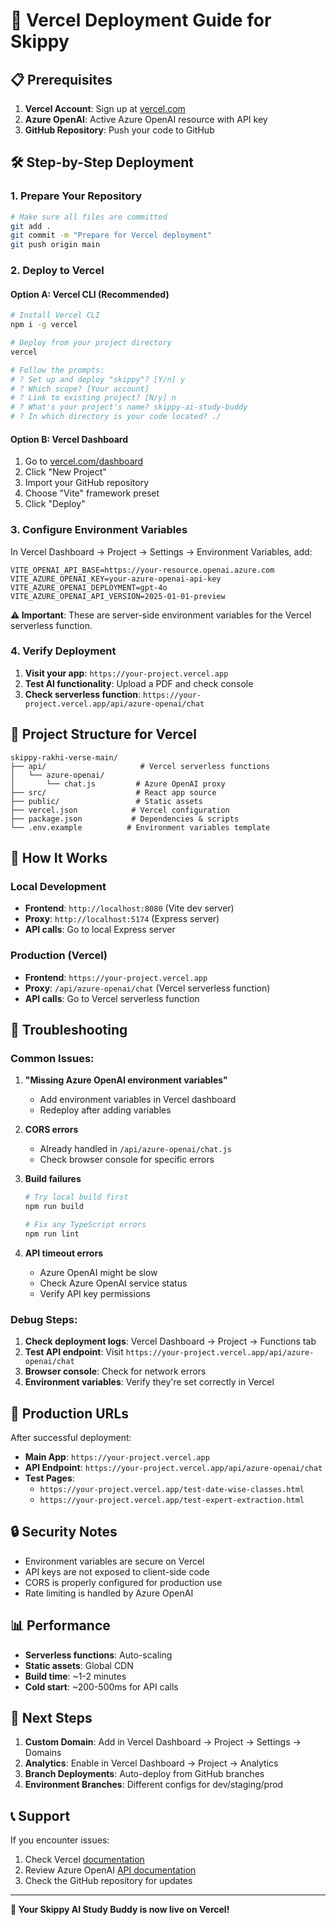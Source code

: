 # 🚀 Vercel Deployment Guide for Skippy

## 📋 Prerequisites

1. **Vercel Account**: Sign up at [vercel.com](https://vercel.com)
2. **Azure OpenAI**: Active Azure OpenAI resource with API key
3. **GitHub Repository**: Push your code to GitHub

## 🛠️ Step-by-Step Deployment

### 1. **Prepare Your Repository**

```bash
# Make sure all files are committed
git add .
git commit -m "Prepare for Vercel deployment"
git push origin main
```

### 2. **Deploy to Vercel**

#### Option A: Vercel CLI (Recommended)
```bash
# Install Vercel CLI
npm i -g vercel

# Deploy from your project directory
vercel

# Follow the prompts:
# ? Set up and deploy "skippy"? [Y/n] y
# ? Which scope? [Your account]
# ? Link to existing project? [N/y] n
# ? What's your project's name? skippy-ai-study-buddy
# ? In which directory is your code located? ./
```

#### Option B: Vercel Dashboard
1. Go to [vercel.com/dashboard](https://vercel.com/dashboard)
2. Click "New Project"
3. Import your GitHub repository
4. Choose "Vite" framework preset
5. Click "Deploy"

### 3. **Configure Environment Variables**

In Vercel Dashboard → Project → Settings → Environment Variables, add:

```
VITE_OPENAI_API_BASE=https://your-resource.openai.azure.com
VITE_AZURE_OPENAI_KEY=your-azure-openai-api-key
VITE_AZURE_OPENAI_DEPLOYMENT=gpt-4o
VITE_AZURE_OPENAI_API_VERSION=2025-01-01-preview
```

**⚠️ Important**: These are server-side environment variables for the Vercel serverless function.

### 4. **Verify Deployment**

1. **Visit your app**: `https://your-project.vercel.app`
2. **Test AI functionality**: Upload a PDF and check console
3. **Check serverless function**: `https://your-project.vercel.app/api/azure-openai/chat`

## 📁 Project Structure for Vercel

```
skippy-rakhi-verse-main/
├── api/                     # Vercel serverless functions
│   └── azure-openai/
│       └── chat.js         # Azure OpenAI proxy
├── src/                    # React app source
├── public/                 # Static assets
├── vercel.json            # Vercel configuration
├── package.json           # Dependencies & scripts
└── .env.example          # Environment variables template
```

## 🔧 How It Works

### Local Development
- **Frontend**: `http://localhost:8080` (Vite dev server)
- **Proxy**: `http://localhost:5174` (Express server)
- **API calls**: Go to local Express server

### Production (Vercel)
- **Frontend**: `https://your-project.vercel.app`
- **Proxy**: `/api/azure-openai/chat` (Vercel serverless function)
- **API calls**: Go to Vercel serverless function

## 🚨 Troubleshooting

### Common Issues:

1. **"Missing Azure OpenAI environment variables"**
   - Add environment variables in Vercel dashboard
   - Redeploy after adding variables

2. **CORS errors**
   - Already handled in `/api/azure-openai/chat.js`
   - Check browser console for specific errors

3. **Build failures**
   ```bash
   # Try local build first
   npm run build
   
   # Fix any TypeScript errors
   npm run lint
   ```

4. **API timeout errors**
   - Azure OpenAI might be slow
   - Check Azure OpenAI service status
   - Verify API key permissions

### Debug Steps:

1. **Check deployment logs**: Vercel Dashboard → Project → Functions tab
2. **Test API endpoint**: Visit `https://your-project.vercel.app/api/azure-openai/chat`
3. **Browser console**: Check for network errors
4. **Environment variables**: Verify they're set correctly in Vercel

## 🎯 Production URLs

After successful deployment:

- **Main App**: `https://your-project.vercel.app`
- **API Endpoint**: `https://your-project.vercel.app/api/azure-openai/chat`
- **Test Pages**: 
  - `https://your-project.vercel.app/test-date-wise-classes.html`
  - `https://your-project.vercel.app/test-expert-extraction.html`

## 🔒 Security Notes

- Environment variables are secure on Vercel
- API keys are not exposed to client-side code
- CORS is properly configured for production use
- Rate limiting is handled by Azure OpenAI

## 📊 Performance

- **Serverless functions**: Auto-scaling
- **Static assets**: Global CDN
- **Build time**: ~1-2 minutes
- **Cold start**: ~200-500ms for API calls

## 🚀 Next Steps

1. **Custom Domain**: Add in Vercel Dashboard → Project → Settings → Domains
2. **Analytics**: Enable in Vercel Dashboard → Project → Analytics
3. **Branch Deployments**: Auto-deploy from GitHub branches
4. **Environment Branches**: Different configs for dev/staging/prod

## 📞 Support

If you encounter issues:
1. Check Vercel [documentation](https://vercel.com/docs)
2. Review Azure OpenAI [API documentation](https://docs.microsoft.com/en-us/azure/cognitive-services/openai/)
3. Check the GitHub repository for updates

---

**🎉 Your Skippy AI Study Buddy is now live on Vercel!**
